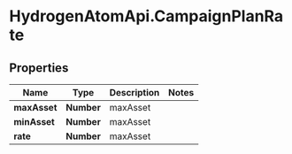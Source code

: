 # HydrogenAtomApi.CampaignPlanRate

## Properties
Name | Type | Description | Notes
------------ | ------------- | ------------- | -------------
**maxAsset** | **Number** | maxAsset | 
**minAsset** | **Number** | maxAsset | 
**rate** | **Number** | maxAsset | 


